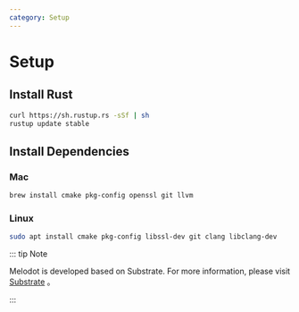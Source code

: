 ```yaml
---
category: Setup
---
```


# Setup

## Install Rust

```bash
curl https://sh.rustup.rs -sSf | sh
rustup update stable
```

## Install Dependencies

### Mac

```bash
brew install cmake pkg-config openssl git llvm
```

### Linux

```bash
sudo apt install cmake pkg-config libssl-dev git clang libclang-dev
```

::: tip Note

Melodot is developed based on Substrate. For more information, please visit [Substrate](https://docs.substrate.io/install/) 。

:::